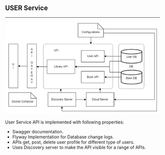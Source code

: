 ## USER Service
---
![MicroArch](https://github.com/Shreejaa/user_api/blob/master/MicroArch.jpg)



User Service API is implemented with following properties:
- Swagger documentation.
- Flyway Implementation for Database change logs.
- APIs get, post, delete user profile for different type of users.
- Uses Discovery server to make the API visible for a range of APIs. 

